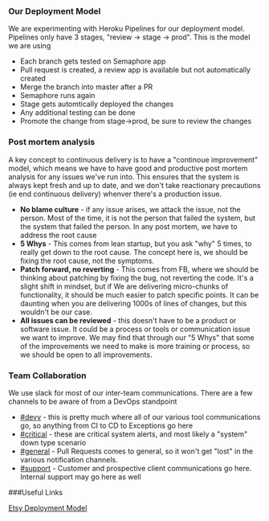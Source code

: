 ### Our Deployment Model

We are experimenting with Heroku Pipelines for our deployment model.  Pipelines only have 3 stages, "review -> stage -> prod".  This is the model we are using

* Each branch gets tested on Semaphore app
* Pull request is created, a review app is available but not automatically created
* Merge the branch into master after a PR
* Semaphore runs again
* Stage gets automtically deployed the changes
* Any additional testing can be done
* Promote the change from stage->prod, be sure to review the changes

### Post mortem analysis

A key concept to continuous delivery is to have a "continoue improvement" model, which means we have to have good and productive post mortem analysis for any issues we've run into.  This ensures that the system is always kept fresh and up to date, and we don't take reactionary precautions (ie end continuous delivery) whenver there's a production issue.

* __No blame culture__ - if any issue arises, we attack the issue, not the person.  Most of the time, it is not the person that failed the system, but the system that failed the person.  In any post mortem, we have to address the root cause
* __5 Whys__ - This comes from lean startup, but you ask "why" 5 times, to really get down to the root cause.  The concept here is, we should be fixing the root cause, not the symptoms.
* __Patch forward, no reverting__ - This comes from FB, where we should be thinking about patching by fixing the bug, not reverting the code.  It's a slight shift in mindset, but if We are delivering micro-chunks of functionality, it should be much easier to patch specific points.  It can be daunting when you are delivering 1000s of lines of changes, but this wouldn't be our case.
* __All issues can be reviewed__ - this doesn't have to be a product or software issue.  It could be a process or tools or communication issue we want to improve.  We may find that through our "5 Whys" that some of the improvements we need to make is more training or process, so we should be open to all improvements.

### Team Collaboration

We use slack for most of our inter-team communications.  There are a few channels to be aware of from a DevOps standpoint

* [#devy](https://brighterlink.slack.com/archives/devy) - this is pretty much where all of our various tool communications go, so anything from CI to CD to Exceptions go here    
* [#critical](https://brighterlink.slack.com/archives/critical) - these are critical system alerts, and most likely a "system" down type scenario
* [#general](https://brighterlink.slack.com/archives/general) - Pull Requests comes to general, so it won't get "lost" in the various notification channels.
* [#support](https://brighterlink.slack.com/archives/support) - Customer and prospective client communications go here.  Internal support may go here as well


###Useful Links

[Etsy Deployment Model](http://www.infoq.com/news/2014/03/etsy-deploy-50-times-a-day)
